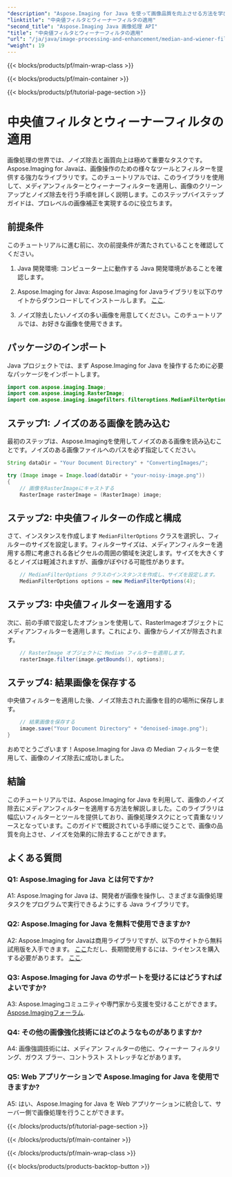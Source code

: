 ```yaml
---
"description": "Aspose.Imaging for Java を使って画像品質を向上させる方法を学びましょう。このステップバイステップのチュートリアルでは、画像のノイズ除去にメディアンフィルターとウィーナーフィルターを適用する方法について説明します。"
"linktitle": "中央値フィルタとウィーナーフィルタの適用"
"second_title": "Aspose.Imaging Java 画像処理 API"
"title": "中央値フィルタとウィーナーフィルタの適用"
"url": "/ja/java/image-processing-and-enhancement/median-and-wiener-filter-application/"
"weight": 19
---
```


{{< blocks/products/pf/main-wrap-class >}}

{{< blocks/products/pf/main-container >}}

{{< blocks/products/pf/tutorial-page-section >}}

# 中央値フィルタとウィーナーフィルタの適用

画像処理の世界では、ノイズ除去と画質向上は極めて重要なタスクです。Aspose.Imaging for Javaは、画像操作のための様々なツールとフィルターを提供する強力なライブラリです。このチュートリアルでは、このライブラリを使用して、メディアンフィルターとウィーナーフィルターを適用し、画像のクリーンアップとノイズ除去を行う手順を詳しく説明します。このステップバイステップガイドは、プロレベルの画像補正を実現するのに役立ちます。

## 前提条件

このチュートリアルに進む前に、次の前提条件が満たされていることを確認してください。

1. Java 開発環境: コンピューター上に動作する Java 開発環境があることを確認します。

2. Aspose.Imaging for Java: Aspose.Imaging for Javaライブラリを以下のサイトからダウンロードしてインストールします。 [ここ](https://releases。aspose.com/imaging/java/).

3. ノイズ除去したいノイズの多い画像を用意してください。このチュートリアルでは、お好きな画像を使用できます。

## パッケージのインポート

Java プロジェクトでは、まず Aspose.Imaging for Java を操作するために必要なパッケージをインポートします。

```java
import com.aspose.imaging.Image;
import com.aspose.imaging.RasterImage;
import com.aspose.imaging.imagefilters.filteroptions.MedianFilterOptions;
```

## ステップ1: ノイズのある画像を読み込む

最初のステップは、Aspose.Imagingを使用してノイズのある画像を読み込むことです。ノイズのある画像ファイルへのパスを必ず指定してください。

```java
String dataDir = "Your Document Directory" + "ConvertingImages/";

try (Image image = Image.load(dataDir + "your-noisy-image.png"))
{
    // 画像をRasterImageにキャストする
    RasterImage rasterImage = (RasterImage) image;
```

## ステップ2: 中央値フィルターの作成と構成

さて、インスタンスを作成します `MedianFilterOptions` クラスを選択し、フィルターのサイズを設定します。フィルターサイズは、メディアンフィルターを適用する際に考慮される各ピクセルの周囲の領域を決定します。サイズを大きくするとノイズは軽減されますが、画像がぼやける可能性があります。

```java
    // MedianFilterOptions クラスのインスタンスを作成し、サイズを設定します。
    MedianFilterOptions options = new MedianFilterOptions(4);
```

## ステップ3: 中央値フィルターを適用する

次に、前の手順で設定したオプションを使用して、RasterImageオブジェクトにメディアンフィルターを適用します。これにより、画像からノイズが除去されます。

```java
    // RasterImage オブジェクトに Median フィルターを適用します。
    rasterImage.filter(image.getBounds(), options);
```

## ステップ4: 結果画像を保存する

中央値フィルターを適用した後、ノイズ除去された画像を目的の場所に保存します。

```java
    // 結果画像を保存する
    image.save("Your Document Directory" + "denoised-image.png");
}
```

おめでとうございます！Aspose.Imaging for Java の Median フィルターを使用して、画像のノイズ除去に成功しました。

## 結論

このチュートリアルでは、Aspose.Imaging for Java を利用して、画像のノイズ除去にメディアンフィルターを適用する方法を解説しました。このライブラリは幅広いフィルターとツールを提供しており、画像処理タスクにとって貴重なリソースとなっています。このガイドで概説されている手順に従うことで、画像の品質を向上させ、ノイズを効果的に除去することができます。

## よくある質問

### Q1: Aspose.Imaging for Java とは何ですか?

A1: Aspose.Imaging for Java は、開発者が画像を操作し、さまざまな画像処理タスクをプログラムで実行できるようにする Java ライブラリです。

### Q2: Aspose.Imaging for Java を無料で使用できますか?

A2: Aspose.Imaging for Javaは商用ライブラリですが、以下のサイトから無料試用版を入手できます。 [ここ](https://releases.aspose.com/)ただし、長期間使用するには、ライセンスを購入する必要があります。 [ここ](https://purchase。aspose.com/buy).

### Q3: Aspose.Imaging for Java のサポートを受けるにはどうすればよいですか?

A3: Aspose.Imagingコミュニティや専門家から支援を受けることができます。 [Aspose.Imagingフォーラム](https://forum。aspose.com/).

### Q4: その他の画像強化技術にはどのようなものがありますか?

A4: 画像強調技術には、メディアン フィルターの他に、ウィーナー フィルタリング、ガウス ブラー、コントラスト ストレッチなどがあります。

### Q5: Web アプリケーションで Aspose.Imaging for Java を使用できますか?

A5: はい、Aspose.Imaging for Java を Web アプリケーションに統合して、サーバー側で画像処理を行うことができます。

{{< /blocks/products/pf/tutorial-page-section >}}

{{< /blocks/products/pf/main-container >}}

{{< /blocks/products/pf/main-wrap-class >}}

{{< blocks/products/products-backtop-button >}}